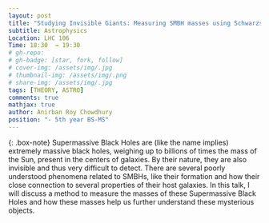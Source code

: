 ```yaml
---
layout: post
title: "Studying Invisible Giants: Measuring SMBH masses using Schwarzschild modelling"
subtitle: Astrophysics
Location: LHC 106
Time: 18:30  → 19:30
# gh-repo:
# gh-badge: [star, fork, follow]
# cover-img: /assets/img/.jpg
# thumbnail-img: /assets/img/.png
# share-img: /assets/img/.jpg
tags: [THEORY, ASTRO]
comments: true
mathjax: true
author: Anirban Roy Chowdhury
position: "- 5th year BS-MS"
---
```

{: .box-note}
Supermassive Black Holes are (like the name implies) extremely massive black holes, weighing up to billions of times the mass of the Sun, present in the centers of galaxies. By their nature, they are also invisible and thus very difficult to detect. There are several poorly understood phenomena related to SMBHs, like their formation and how their close connection to several properties of their host galaxies. In this talk, I will discuss a method to measure the masses of these Supermassive Black Holes and how these masses help us further understand these mysterious objects.
